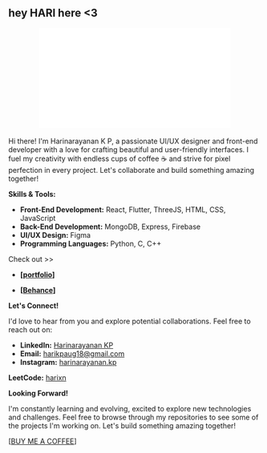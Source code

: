 ## hey HARI here <3
<div align="center">
  <img src="./logo_hari.gif" height="200" />
</div>

Hi there! I'm Harinarayanan K P, a passionate UI/UX designer and front-end developer with a love for crafting beautiful and user-friendly interfaces. I fuel my creativity with endless cups of coffee ☕️ and strive for pixel perfection in every project. Let's collaborate and build something amazing together!

**Skills & Tools:**

* **Front-End Development:** React, Flutter, ThreeJS, HTML, CSS, JavaScript
* **Back-End Development:** MongoDB, Express, Firebase
* **UI/UX Design:** Figma
* **Programming Languages:** Python, C, C++

Check out >>

* **[[**portfolio**](https://harinarayanan-kp.github.io/heyhari/)]**
  
* **[[**Behance**](https://www.behance.net/haritech1)]**

  
**Let's Connect!**

I'd love to hear from you and explore potential collaborations. Feel free to reach out on:

* **LinkedIn:** [Harinarayanan KP](https://www.linkedin.com/in/harinarayanan-kp-a25094255/)
* **Email:** [harikpaug18@gmail.com](mailto:harikpaug18@gmail.com)
* **Instagram:** [harinarayanan.kp](www.instagram.com/harinarayanan.kp)

**LeetCode:** [harixn](https://leetcode.com/harixn/)


**Looking Forward!**

I'm constantly learning and evolving, excited to explore new technologies and challenges. Feel free to browse through my repositories to see some of the projects I'm working on. Let's build something amazing together!



[[BUY ME A COFFEE](https://www.patreon.com/Harinarayanan/shop/coffee-for-hariii-251742?utm_medium=clipboard_copy&utm_source=copyLink&utm_campaign=productshare_creator&utm_content=join_link)]
